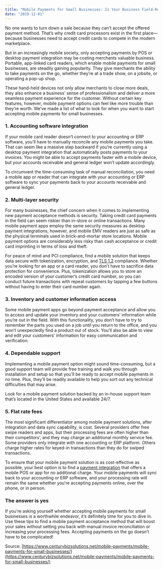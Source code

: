 ```yaml
---
title: "Mobile Payments for Small Businesses: Is Your Business Field-Ready?"
date: "2019-12-01"
---
```


No one wants to turn down a sale because they can’t accept the offered payment method. That’s why credit card processors exist in the first place—because businesses need to accept credit cards to compete in the modern marketplace.

But in an increasingly mobile society, only accepting payments by POS or desktop payment integration may be costing merchants valuable business. Portable, app-linked card readers, which enable mobile payments for small businesses, are steadily gaining popularity. They give merchants the ability to take payments on the go, whether they’re at a trade show, on a jobsite, or operating a pop-up shop.

These hand-held devices not only allow merchants to close more deals, they also enhance a business’ sense of professionalism and deliver a more seamless payment experience for the customer. Without certain key features, however, mobile payment options can feel like more trouble than they’re worth. We’ve made a list of what to look for when you want to start accepting mobile payments for small businesses.

### **1\. Accounting software integration**

If your mobile card reader doesn’t connect to your accounting or ERP software, you’ll have to manually reconcile any mobile payments you take. That can seem like a massive step backward if you’re currently using a desktop payment integration that automatically posts payments to your invoices. You might be able to accept payments faster with a mobile device, but your accounts receivable and general ledger won’t update accordingly.

To circumvent the time-consuming task of manual reconciliation, you need a mobile app or reader that can integrate with your accounting or ERP software to sync your payments back to your accounts receivable and general ledger.

### **2\. Multi-layer security**

For many businesses, the chief concern when it comes to implementing new payment acceptance methods is security. Taking credit card payments in the field can seem riskier than in-store or online transactions. Many mobile payment apps employ the same security measures as desktop payment integrations, however, and mobile EMV readers are just as safe as the physical terminals used in brick-and-mortar store locations. Mobile payment options are considerably less risky than cash acceptance or credit card imprinting in terms of loss and theft.

For peace of mind and PCI compliance, find a mobile solution that keeps data secure with tokenization, encryption, and [TLS 1.2](https://www.centurybizsolutions.net/credit-card-processing/how-to-upgrade-to-tls-1-2/) compliance. Whether you’re looking for an app or a card reader, you don’t have to sacrifice data protection for convenience. Plus, tokenization allows you to store an encoded version of your customer’s credit card number, so you can conduct future transactions with repeat customers by tapping a few buttons without having to enter their card number again.

### **3\. Inventory and customer information access**

Some mobile payment apps go beyond payment acceptance and allow you to access and update your inventory and your customers’ information while you’re out in the field. With this functionality, you don’t have to try to remember the parts you used on a job until you return to the office, and you won’t unexpectedly find a product out of stock. You’ll also be able to view and edit your customers’ information for easy communication and verification.

### **4\. Dependable support**

Implementing a mobile payment option might sound time-consuming, but a good support team will provide free training and walk you through installation and setup so that you’ll be ready to accept mobile payments in no time. Plus, they’ll be readily available to help you sort out any technical difficulties that may arise.

Look for a mobile payment solution backed by an in-house support team that’s located in the United States and available 24/7.

### **5\. Flat rate fees**

The most significant differentiator among mobile payment solutions, after integration and data sync capability, is cost. Several providers offer free swipe readers and apps, but their processing fees are often higher than their competitors’, and they may charge an additional monthly service fee. Some providers only integrate with one accounting or ERP platform. Others charge higher rates for keyed-in transactions than they do for swiped transactions.

To ensure that your mobile payment solution is as cost-effective as possible, your best option is to find a [payment integration](https://www.centurybizsolutions.net/products-solutions/credit-card-processing-solutions/) that offers a mobile POS or app for no additional charge. Your mobile payments will sync back to your accounting or ERP software, and your processing rate will remain the same whether you’re accepting payments online, over the phone, or in person.

### **The answer is yes**

If you’re asking yourself whether accepting mobile payments for small businesses is a worthwhile endeavor, it’s definitely time for you to dive in. Use these tips to find a mobile payment acceptance method that will boost your sales without setting you back with manual invoice reconciliation or increasing your processing fees. Accepting payments on the go doesn’t have to be complicated!

Source: [https://www.centurybizsolutions.net/mobile-payments/mobile-payments-for-small-businesses/](https://www.centurybizsolutions.net/mobile-payments/mobile-payments-for-small-businesses/)
